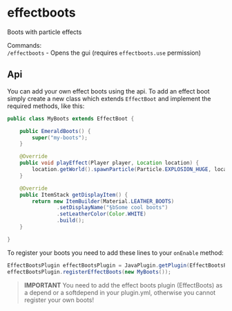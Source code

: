 # effectboots
Boots with particle effects

Commands:\
`/effectboots` - Opens the gui (requires `effectboots.use` permission)

## Api
You can add your own effect boots using the api. To add an effect boot simply create a new class which extends `EffectBoot` and implement the required methods, like this:
```java
public class MyBoots extends EffectBoot {

    public EmeraldBoots() {
        super("my-boots");
    }

    @Override
    public void playEffect(Player player, Location location) {
        location.getWorld().spawnParticle(Particle.EXPLOSION_HUGE, location, 1, 0, 0, 0);
    }

    @Override
    public ItemStack getDisplayItem() {
        return new ItemBuilder(Material.LEATHER_BOOTS)
                .setDisplayName("§bSome cool boots")
                .setLeatherColor(Color.WHITE)
                .build();
    }

}
```

To register your boots you need to add these lines to your `onEnable` method:
```java
EffectBootsPlugin effectBootsPlugin = JavaPlugin.getPlugin(EffectBootsPlugin.class);
effectBootsPlugin.registerEffectBoots(new MyBoots());
```

> **IMPORTANT**
> You need to add the effect boots plugin (EffectBoots) as a depend or a softdepend in your plugin.yml, otherwise you cannot register your own boots!

